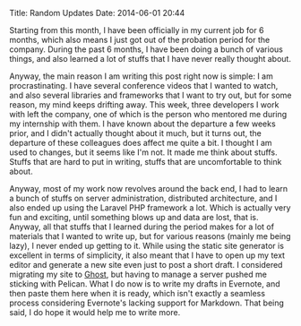 Title: Random Updates
Date: 2014-06-01 20:44

Starting from this month, I have been officially in my current job for 6 months, which also means I just got out of the probation period for the company. During the past 6 months, I have been doing a bunch of various things, and also learned a lot of stuffs that I have never really thought about.

Anyway, the main reason I am writing this post right now is simple: I am procrastinating. I have several conference videos that I wanted to watch, and also several libraries and frameworks that I want to try out, but for some reason, my mind keeps drifting away. This week, three developers I work with left the company, one of which is the person who mentored me during my internship with them. I have known about the departure a few weeks prior, and I didn't actually thought about it much, but it turns out, the departure of these colleagues does affect me quite a bit. I thought I am used to changes, but it seems like I'm not. It made me think about stuffs. Stuffs that are hard to put in writing, stuffs that are uncomfortable to think about.

Anyway, most of my work now revolves around the back end, I had to learn a bunch of stuffs on server administration, distributed architecture, and I also ended up using the Laravel PHP framework a lot. Which is actually very fun and exciting, until something blows up and data are lost, that is. Anyway, all that stuffs that I learned during the period makes for a lot of materials that I wanted to write up, but for various reasons (mainly me being lazy), I never ended up getting to it. While using the static site generator is excellent in terms of simplicity, it also meant that I have to open up my text editor and generate a new site even just to post a short draft. I considered migrating my site to [Ghost](https://ghost.org/), but having to manage a server pushed me sticking with Pelican. What I do now is to write my drafts in Evernote, and then paste them here when it is ready, which isn't exactly a seamless process considering Evernote's lacking support for Markdown. That being said, I do hope it would help me to write more.